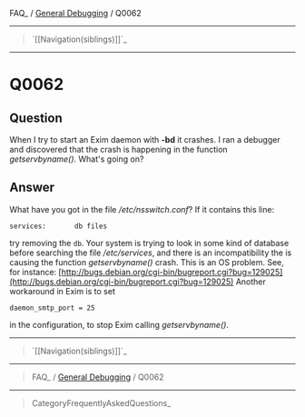 FAQ\_ / [General Debugging](FAQ/General_Debugging) / Q0062

* * * * *

> \`[[Navigation(siblings)]]\`\_

* * * * *

Q0062
=====

Question
--------

When I try to start an Exim daemon with **-bd** it crashes. I ran a
debugger and discovered that the crash is happening in the function
*getservbyname()*. What's going on?

Answer
------

What have you got in the file */etc/nsswitch.conf*? If it contains this
line:

    services:       db files

try removing the `db`. Your system is trying to look in some kind of
database before searching the file */etc/services*, and there is an
incompatibility the is causing the function *getservbyname()* crash.
This is an OS problem. See, for instance:
[http://bugs.debian.org/cgi-bin/bugreport.cgi?bug=129025](http://bugs.debian.org/cgi-bin/bugreport.cgi?bug=129025)
Another workaround in Exim is to set

    daemon_smtp_port = 25

in the configuration, to stop Exim calling *getservbyname()*.

* * * * *

> \`[[Navigation(siblings)]]\`\_

* * * * *

> FAQ\_ / [General Debugging](FAQ/General_Debugging) / Q0062

* * * * *

> CategoryFrequentlyAskedQuestions\_
